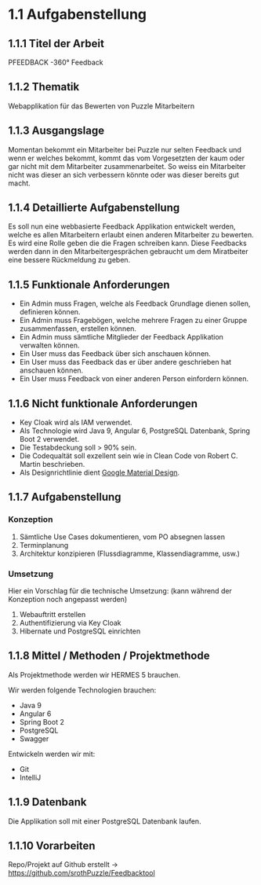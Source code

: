 # 1.1 Aufgabenstellung

## 1.1.1 Titel der Arbeit

PFEEDBACK -360° Feedback

## 1.1.2 Thematik

Webapplikation für das Bewerten von Puzzle Mitarbeitern

## 1.1.3 Ausgangslage

Momentan bekommt ein Mitarbeiter bei Puzzle nur selten Feedback und wenn er welches bekommt, kommt das vom Vorgesetzten der kaum
oder gar nicht mit dem Mitarbeiter zusammenarbeitet. So weiss ein Mitarbeiter nicht was dieser an sich verbessern könnte oder was
dieser bereits gut macht.

## 1.1.4 Detaillierte Aufgabenstellung

Es soll nun eine webbasierte Feedback Applikation entwickelt werden, welche es allen Mitarbeitern erlaubt einen anderen 
Mitarbeiter zu bewerten. Es wird eine Rolle geben die die Fragen schreiben kann. Diese Feedbacks werden
dann in den Mitarbeitergesprächen gebraucht um dem Miratbeiter eine bessere Rückmeldung zu geben.

## 1.1.5 Funktionale Anforderungen

* Ein Admin muss Fragen, welche als Feedback Grundlage dienen sollen, definieren können.
* Ein Admin muss Fragebögen, welche mehrere Fragen zu einer Gruppe zusammenfassen, erstellen können.
* Ein Admin muss sämtliche Mitglieder der Feedback Applikation verwalten können.
* Ein User muss das Feedback über sich anschauen können.
* Ein User muss das Feedback das er über andere geschrieben hat anschauen können.
* Ein User muss Feedback von einer anderen Person einfordern können.

## 1.1.6 Nicht funktionale Anforderungen

* Key Cloak wird als IAM verwendet.
* Als Technologie wird Java 9, Angular 6, PostgreSQL Datenbank, Spring Boot 2 verwendet.
* Die Testabdeckung soll > 90% sein.
* Die Codequaltät soll exzellent sein wie in Clean Code von Robert C. Martin beschrieben.
* Als Designrichtlinie dient [Google Material Design](https://material.io/).


## 1.1.7 Aufgabenstellung

### Konzeption

1. Sämtliche Use Cases dokumentieren, vom PO absegnen lassen
1. Terminplanung
1. Architektur konzipieren (Flussdiagramme, Klassendiagramme, usw.)

### Umsetzung

Hier ein Vorschlag für die technische Umsetzung: (kann während der Konzeption noch angepasst werden)

1. Webauftritt erstellen
1. Authentifizierung via Key Cloak
1. Hibernate und PostgreSQL einrichten

## 1.1.8 Mittel / Methoden / Projektmethode

Als Projektmethode werden wir HERMES 5 brauchen.
 
Wir werden folgende Technologien brauchen:

* Java 9
* Angular 6
* Spring Boot 2
* PostgreSQL
* Swagger

Entwickeln werden wir mit:

* Git
* IntelliJ


## 1.1.9 Datenbank

Die Applikation soll mit einer PostgreSQL Datenbank laufen. 

## 1.1.10 Vorarbeiten

Repo/Projekt auf Github erstellt -> https://github.com/srothPuzzle/Feedbacktool
